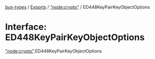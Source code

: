 [bun-types](https://oven-sh.github.io/bun-types/README.md) / [Exports](https://oven-sh.github.io/bun-types/modules.md) / ["node:crypto"](https://oven-sh.github.io/bun-types/modules/node_crypto_.md) / ED448KeyPairKeyObjectOptions

# Interface: ED448KeyPairKeyObjectOptions

["node:crypto"](https://oven-sh.github.io/bun-types/modules/node_crypto_.md).ED448KeyPairKeyObjectOptions
